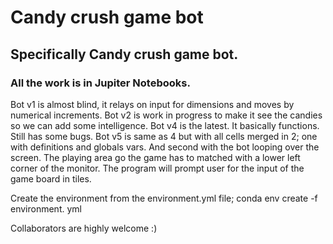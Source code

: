
# Candy crush game bot

## Specifically Candy crush game bot.

### All the work is in Jupiter Notebooks. 

Bot v1 is almost blind, it relays on input for dimensions and moves by numerical increments.
Bot v2 is work in progress to make it see the candies so we can add some intelligence.
Bot v4 is the latest. It basically functions. Still has some bugs.
Bot v5 is same as 4 but with all cells merged in 2; one with definitions and globals vars. And second with the bot looping over the screen.
The playing area go the game has to matched with a lower left corner of the monitor. The program will prompt user for the input of the game board in tiles.

Create the environment from the environment.yml file;	conda env create -f environment. yml

Collaborators are highly welcome :)

